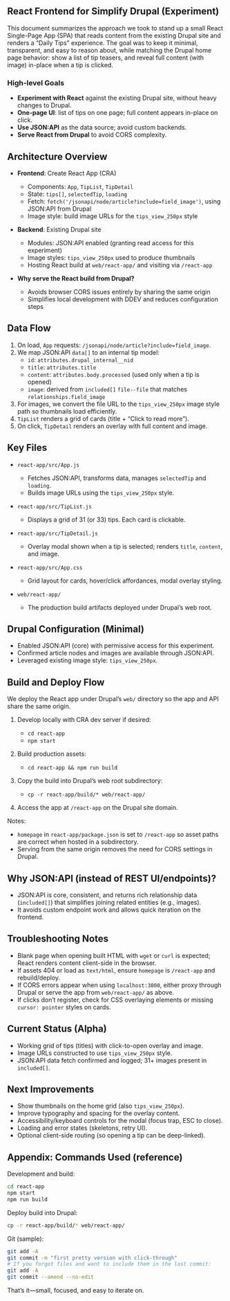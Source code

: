 ## React Frontend for Simplify Drupal (Experiment)

This document summarizes the approach we took to stand up a small React Single-Page App (SPA) that reads content from the existing Drupal site and renders a “Daily Tips” experience. The goal was to keep it minimal, transparent, and easy to reason about, while matching the Drupal home page behavior: show a list of tip teasers, and reveal full content (with image) in-place when a tip is clicked.

### High-level Goals
- **Experiment with React** against the existing Drupal site, without heavy changes to Drupal.
- **One-page UI**: list of tips on one page; full content appears in-place on click.
- **Use JSON:API** as the data source; avoid custom backends.
- **Serve React from Drupal** to avoid CORS complexity.

## Architecture Overview

- **Frontend**: Create React App (CRA)
  - Components: `App`, `TipList`, `TipDetail`
  - State: `tips[]`, `selectedTip`, `loading`
  - Fetch: `fetch('/jsonapi/node/article?include=field_image')`, using JSON:API from Drupal
  - Image style: build image URLs for the `tips_view_250px` style

- **Backend**: Existing Drupal site
  - Modules: JSON:API enabled (granting read access for this experiment)
  - Image styles: `tips_view_250px` used to produce thumbnails
  - Hosting React build at `web/react-app/` and visiting via `/react-app`

- **Why serve the React build from Drupal?**
  - Avoids browser CORS issues entirely by sharing the same origin
  - Simplifies local development with DDEV and reduces configuration steps

## Data Flow

1. On load, `App` requests: `/jsonapi/node/article?include=field_image`.
2. We map JSON:API `data[]` to an internal tip model:
   - `id`: `attributes.drupal_internal__nid`
   - `title`: `attributes.title`
   - `content`: `attributes.body.processed` (used only when a tip is opened)
   - `image`: derived from `included[]` `file--file` that matches `relationships.field_image`
3. For images, we convert the file URL to the `tips_view_250px` image style path so thumbnails load efficiently.
4. `TipList` renders a grid of cards (title + “Click to read more”).
5. On click, `TipDetail` renders an overlay with full content and image.

## Key Files

- `react-app/src/App.js`
  - Fetches JSON:API, transforms data, manages `selectedTip` and `loading`.
  - Builds image URLs using the `tips_view_250px` style.

- `react-app/src/TipList.js`
  - Displays a grid of 31 (or 33) tips. Each card is clickable.

- `react-app/src/TipDetail.js`
  - Overlay modal shown when a tip is selected; renders `title`, `content`, and image.

- `react-app/src/App.css`
  - Grid layout for cards, hover/click affordances, modal overlay styling.

- `web/react-app/`
  - The production build artifacts deployed under Drupal’s web root.

## Drupal Configuration (Minimal)

- Enabled JSON:API (core) with permissive access for this experiment.
- Confirmed article nodes and images are available through JSON:API.
- Leveraged existing image style: `tips_view_250px`.

## Build and Deploy Flow

We deploy the React app under Drupal’s `web/` directory so the app and API share the same origin.

1. Develop locally with CRA dev server if desired:
   - `cd react-app`
   - `npm start`

2. Build production assets:
   - `cd react-app && npm run build`

3. Copy the build into Drupal’s web root subdirectory:
   - `cp -r react-app/build/* web/react-app/`

4. Access the app at `/react-app` on the Drupal site domain.

Notes:
- `homepage` in `react-app/package.json` is set to `/react-app` so asset paths are correct when hosted in a subdirectory.
- Serving from the same origin removes the need for CORS settings in Drupal.

## Why JSON:API (instead of REST UI/endpoints)?

- JSON:API is core, consistent, and returns rich relationship data (`included[]`) that simplifies joining related entities (e.g., images).
- It avoids custom endpoint work and allows quick iteration on the frontend.

## Troubleshooting Notes

- Blank page when opening built HTML with `wget` or `curl` is expected; React renders content client-side in the browser.
- If assets 404 or load as `text/html`, ensure `homepage` is `/react-app` and rebuild/deploy.
- If CORS errors appear when using `localhost:3000`, either proxy through Drupal or serve the app from `web/react-app/` as above.
- If clicks don’t register, check for CSS overlaying elements or missing `cursor: pointer` styles on cards.

## Current Status (Alpha)

- Working grid of tips (titles) with click-to-open overlay and image.
- Image URLs constructed to use `tips_view_250px` style.
- JSON:API data fetch confirmed and logged; 31+ images present in `included[]`.

## Next Improvements

- Show thumbnails on the home grid (also `tips_view_250px`).
- Improve typography and spacing for the overlay content.
- Accessibility/keyboard controls for the modal (focus trap, ESC to close).
- Loading and error states (skeletons, retry UI).
- Optional client-side routing (so opening a tip can be deep-linked).

## Appendix: Commands Used (reference)

Development and build:

```bash
cd react-app
npm start
npm run build
```

Deploy build into Drupal:

```bash
cp -r react-app/build/* web/react-app/
```

Git (sample):

```bash
git add -A
git commit -m "first pretty version with click-through"
# If you forgot files and want to include them in the last commit:
git add -A
git commit --amend --no-edit
```

That’s it—small, focused, and easy to iterate on.


